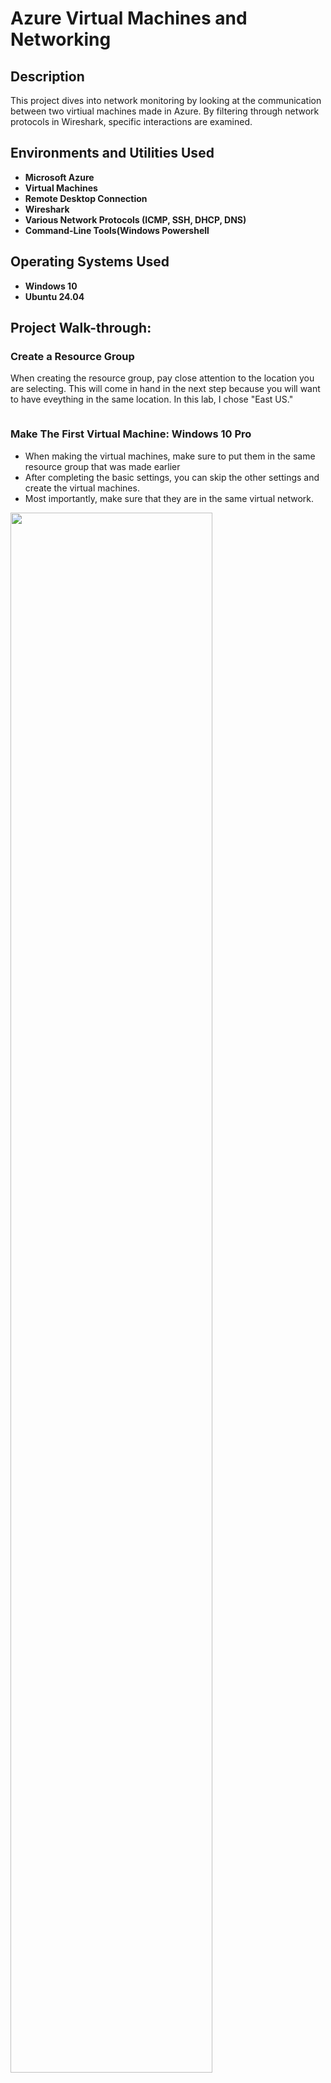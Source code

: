 <h1><b>Azure Virtual Machines and Networking</b></h1>


<h2>Description</h2>
This project dives into network monitoring by looking at the communication between two virtiual machines made in Azure. By filtering through network protocols in Wireshark, specific interactions are examined.
<br />


<h2>Environments and Utilities Used</h2>

- <b>Microsoft Azure</b>
- <b>Virtual Machines</b>
- <b>Remote Desktop Connection</b> 
- <b>Wireshark</b>
- <b>Various Network Protocols (ICMP, SSH, DHCP, DNS)</b>
- <b>Command-Line Tools(Windows Powershell</b>

<h2>Operating Systems Used </h2>

- <b>Windows 10</b>
- <b>Ubuntu 24.04</b>

<h2>Project Walk-through:</h2>

<h3>Create a Resource Group</h3>
<p>When creating the resource group, pay close attention to the location you are selecting. This will come in hand in the next step because you will want to have eveything in the same location. In this lab, I chose "East US."</p>
<img src="">

<h3>Make The First Virtual Machine: Windows 10 Pro</h3>
<ul>
  <li>When making the virtual machines, make sure to put them in the same resource group that was made earlier</li>
  <li>After completing the basic settings, you can skip the other settings and create the virtual machines.</li>
  <li>Most importantly, make sure that they are in the same virtual network.</li>
</ul>
<img src="Screenshot 2025-01-14 094831.png"  width="80%">

<h3>Make The Second Virtual Machine: Linux Ubuntu</h3>
<img src="Screenshot 2025-01-14 094855.png"  width="80%">

<h3>Connect to the Windows virtual machine using its public IP address with Remote Desktop</h3>
<img src="Screenshot 2025-01-14 094155.png"  width="80%">

<h3>Download Wireshark</h3>
<p>This application will be used to monitor network traffic. When downloading, there is no need to alter the settings. You can simply click "next" until the application is installed.</p>
<img src="2025-01-14 175955.png"  width="80%">

<h3>Open Wireshark and double-click on "Ethernet"</h3>
<img src="2025-01-14 180821.png"  width="80%">

<h3>Open Windows Powershell and ping the Linux virtual machine via its private IP address</h3>
<p>Before pinging the linux machine, filter the capture in Wireshark to just view the ICMP traffic. To send a continous ping, enter "ipconfig -t"</p>
<img src="2025-01-14 181137.png"  width="80%">
<img src="2025-01-14 181848.png"  width="80%">

<h3>Go back to Azure and add an inbound security rule fr the Linux vm to block all incoming pings</h3>
<img src="Screenshot 2025-01-14 101410.png"  width="80%">
<img src="Screenshot 2025-01-14 101454.png"  width="80%">
<img src="Screenshot 2025-01-14 101525.png"  width="80%">
<img src="Screenshot 2025-01-14 101707.png"  width="80%">

<h3>Delete the setting created</h3>
<p>The Linux vm will go back to accepting pings</p>
<img src="Screenshot 2025-01-14 101924.png"  width="80%">

<h3>Monitor SSH traffic</h3>
<p>Filter to oinly show ssh traffic and SSH into the remote machine by entering "ssh **the.private.IpAddress.OfTheLinuxVM** </p>
<p>You can exit the Linux VM by simply entering "exit"</p>
<img src="2025-01-14 182545.png"  width="80%">
<img src="2025-01-14 183114.png"  width="80%">
